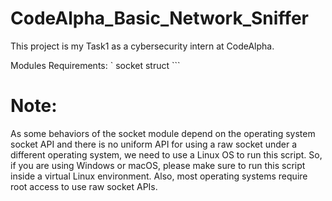 # CodeAlpha_Basic_Network_Sniffer
This project is my Task1 as a cybersecurity intern at CodeAlpha. 

Modules Requirements: 
      ` 
      socket 
      struct
      ```

# Note:
As some behaviors of the socket module depend on the operating system socket API and there is no
uniform API for using a raw socket under a different operating system, we need to use a Linux OS to
run this script. So, if you are using Windows or macOS, please make sure to run this script inside a
virtual Linux environment. Also, most operating systems require root access to use raw socket APIs.
